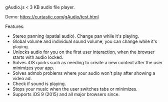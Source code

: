 gAudio.js
< 3 KB audio file player.

Demo: https://curtastic.com/gAudio/test.html

Features:
- Stereo panning (spatial audio). Change pan while it's playing.
- Global volume and individual sound volume, you can change while it's playing.
- Unlocks audio for you on the first user interaction, when the browser starts with audio locked.
- Solves iOS quirks such as needing to create a new context after the user minimizes your app.
- Solves admob problems where your audio won't play after showing a video ad.
- Check if sound is playing.
- Stops your music when the user switches tabs or minimizes.
- Supports iOS 9 (2015) and all major browsers since.
